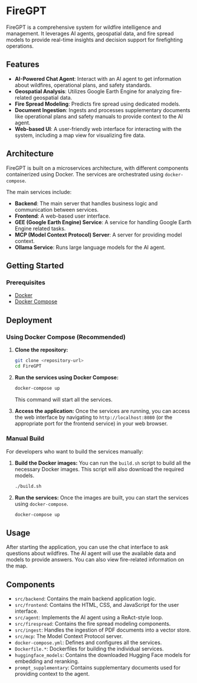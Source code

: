 # FireGPT

FireGPT is a comprehensive system for wildfire intelligence and management. It leverages AI agents, geospatial data, and fire spread models to provide real-time insights and decision support for firefighting operations.

## Features

*   **AI-Powered Chat Agent**: Interact with an AI agent to get information about wildfires, operational plans, and safety standards.
*   **Geospatial Analysis**: Utilizes Google Earth Engine for analyzing fire-related geospatial data.
*   **Fire Spread Modeling**: Predicts fire spread using dedicated models.
*   **Document Ingestion**: Ingests and processes supplementary documents like operational plans and safety manuals to provide context to the AI agent.
*   **Web-based UI**: A user-friendly web interface for interacting with the system, including a map view for visualizing fire data.

## Architecture

FireGPT is built on a microservices architecture, with different components containerized using Docker. The services are orchestrated using `docker-compose`.

The main services include:
*   **Backend**: The main server that handles business logic and communication between services.
*   **Frontend**: A web-based user interface.
*   **GEE (Google Earth Engine) Service**: A service for handling Google Earth Engine related tasks.
*   **MCP (Model Context Protocol) Server**: A server for providing model context.
*   **Ollama Service**: Runs large language models for the AI agent.

## Getting Started

### Prerequisites

*   [Docker](https://docs.docker.com/get-docker/)
*   [Docker Compose](https://docs.docker.com/compose/install/)

## Deployment

### Using Docker Compose (Recommended)

1.  **Clone the repository:**
    ```bash
    git clone <repository-url>
    cd FireGPT
    ```

2.  **Run the services using Docker Compose:**
    ```bash
    docker-compose up
    ```
    This command will start all the services.

3.  **Access the application:**
    Once the services are running, you can access the web interface by navigating to `http://localhost:8080` (or the appropriate port for the frontend service) in your web browser.

### Manual Build

For developers who want to build the services manually:

1.  **Build the Docker images:**
    You can run the `build.sh` script to build all the necessary Docker images. This script will also download the required models.
    ```bash
    ./build.sh
    ```

2.  **Run the services:**
    Once the images are built, you can start the services using `docker-compose`.
    ```bash
    docker-compose up
    ```

## Usage

After starting the application, you can use the chat interface to ask questions about wildfires. The AI agent will use the available data and models to provide answers. You can also view fire-related information on the map.

## Components

*   `src/backend`: Contains the main backend application logic.
*   `src/frontend`: Contains the HTML, CSS, and JavaScript for the user interface.
*   `src/agent`: Implements the AI agent using a ReAct-style loop.
*   `src/firespread`: Contains the fire spread modeling components.
*   `src/ingest`: Handles the ingestion of PDF documents into a vector store.
*   `src/mcp`: The Model Context Protocol server.
*   `docker-compose.yml`: Defines and configures all the services.
*   `Dockerfile.*`: Dockerfiles for building the individual services.
*   `huggingface_models`: Contains the downloaded Hugging Face models for embedding and reranking.
*   `prompt_supplementary`: Contains supplementary documents used for providing context to the agent.
